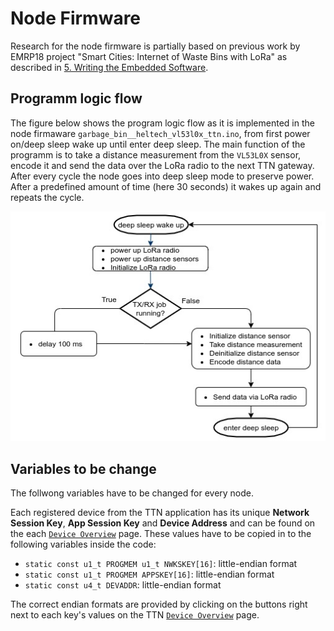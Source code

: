 # Node Firmware

Research for the node firmware is partially based on previous work by EMRP18 project "Smart Cities: Internet of Waste Bins with LoRa" as described in [5. Writing the Embedded Software](https://github.com/emrp/emrp2018_Moers_Trashbins/blob/master/documentation/from_sensor_to_ttn.md#5-writing-the-embedded-software).

## Programm logic flow

The figure below shows the program logic flow as it is implemented in the node firmaware `garbage_bin__heltech_vl53l0x_ttn.ino`, from first power on/deep sleep wake up until enter deep sleep.
The main function of the programm is to take a distance measurement from the `VL53L0X` sensor, encode it and send the data over the LoRa radio to the next TTN gateway. After every cycle the node goes into deep sleep mode to preserve power. After a predefined amount of time (here 30 seconds) it wakes up again and repeats the cycle.

![Programm Logic Flow](../media/node_firmware_program_logic_flow.jpg)

## Variables to be change
The follwong variables have to be changed for every node.


Each registered device from the TTN application has its unique **Network Session Key**, **App Session Key** and **Device Address** and can be found on the each [`Device Overview`](https://github.com/emrp/emrp2018_Moers_Trashbins/blob/master/pictures/sensor_node_ttn/ttn_device_overview.jpg) page. 
These values have to be copied in to the following variables inside the code:

 - ``static const u1_t PROGMEM u1_t NWKSKEY[16]``: little-endian format
 - ``static const u1_t PROGMEM APPSKEY[16]``: little-endian format
 - ``static const u4_t DEVADDR``: little-endian format

The correct endian formats are provided by clicking on the buttons right next to each key's values on the TTN [`Device Overview`](https://github.com/emrp/emrp2018_Moers_Trashbins/blob/master/pictures/sensor_node_ttn/ttn_device_overview.jpg) page.
